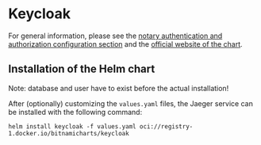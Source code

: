 # Keycloak

For general information, please see the [notary authentication and authorization
configuration section](../../../documentation/admin/auth.md) and the [official
website of the
chart](https://github.com/bitnami/charts/tree/master/bitnami/keycloak).

## Installation of the Helm chart

Note: database and user have to exist before the actual installation!

After (optionally) customizing the `values.yaml` files, the Jaeger service can be
installed with the following command:

`helm install keycloak -f values.yaml oci://registry-1.docker.io/bitnamicharts/keycloak`
